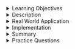 
<details><summary>Learning Objectives</summary>
<br>

After completing this module, associates should be able to:

- Describe the different types of subqueries
- Write subqueries

</details>
<details><summary>Description</summary>
<br>

- A SQL subquery is a query nested inside of a larger query. A subquery can occur in various subsections of a query:

    - SELECT clause (Inner Query)
    - WHERE clause (Nested Query)
    - FROM clause (Inline View)

- Subqueries can be nested in a `SELECT`, `INSERT`, `UPDATE`, `DELETE`, or even inside of another subquery.
- Logical operators can be used to compare the results of the subquery
- Nested queries can return single or multiple rows
- Inline views create temporary tables
- Inner queries create temporary columns on the result set
    - The column created by the inner query has a value equal to the result of the query
- The subquery can also be called `inner query` or `inner select` while the container query is called the `outer query` or `outer select`
- The `inner query` executes before the `outer query`
- Subqueries are convenient, but perform worse than joins.


</details>
<details><summary>Real World Application</summary>
<br>

Subqueries can be a convenient way of gathering information between related tables. However, in many cases the same data can be queried using a join. It is a better practice to prefer a join over a subquery since joins execute faster by replacing multiple queries with a single one.

It isn't often that you will find a subquery being used where a join could perform the same work, faster.

</details>
<details><summary>Implementation</summary> 
<br>

For the following demonstrations, use the below table:

```SQL
CREATE TABLE IF NOT EXISTS students(
    id INT PRIMARY KEY,
    name VARCHAR(40) NOT NULL UNIQUE
);

CREATE TABLE IF NOT EXISTS evals (
    id INT PRIMARY KEY,
    studentId INT NOT NULL,
    evalName VARCHAR(10) NOT NULL,
    mark INT DEFAULT 0,
    FOREIGN KEY(studentId) REFERENCES students(id),
    CONSTRAINT mark_check CHECK(mark >= 0), CHECK(mark <= 100)
);

INSERT INTO students (id, name) VALUES (1, 'Steve'), (2, 'Jane'), (3, 'Casey');
INSERT INTO evals (id, studentId, evalName, mark) VALUES (1, 1, 'quiz 1', 98),
 (2, 2, 'quiz 1', 80), 
 (3, 3, 'quiz 1', 95), 
 (4, 1, 'test 1', 72), 
 (5, 2, 'test 1', 100), 
 (6, 3, 'test 1', 68);
```

## Nested Queries

A nested query is a subquery found in the `WHERE` clause of the `outer query`.

```sql
SELECT col1, ... FROM table_ref WHERE (subquery);
```

Using the students schema lets find all students that scored higher than Jane (2) on quiz 1. The problem is, we don't know what Jane scored on quiz 1. There is a simple solution for this first problem.

```sql
SELECT studentId, evalName, mark  FROM evals WHERE studentId = 2 AND evalName = 'quiz 1';
```


| studentId | evalName | mark |
|-----------|----------|------|
| 2         | quiz 1   | 80   |


Knowing this information we could write a simple query to obtain the other information.

```sql
SELECT studentId, evalName, mark FROM evals WHERE evalName = 'quiz 1' AND mark > 80;
```

| studentId | evalName | mark |
|-----------|----------|------|
|         1 | quiz 1   |   98 |
|         3 | quiz 1   |   95 |


There is a problem with the second query, it isn't reusable. We can write the solution to use a subquery to make it more reusable where only the studentId and eval name would need to be known.

```sql
SELECT a.id, a.name, b.evalName, b.mark FROM students a, evals b WHERE a.id = b.studentId
    AND b.evalName = 'quiz 1'
    AND b.mark > (SELECT mark FROM evals WHERE evalName = 'quiz 1' AND studentId = 2);
```


| id | name  | evalName | mark |
|----|-------|----------|------|
|  1 | Steve | quiz 1   |   98 |
|  3 | Casey | quiz 1   |   95 |



The subquery `(SELECT mark FROM evals WHERE evalName = 'quiz 1' AND studentId = 2)` is used to select a single record from the `evals` table. this value is then compared in the `outer query` which is used to filter the final results. It is important that the `inner query` only return a single record because the outer query uses the > operator.

## Inline View

Inline views are subqueries that occur in the `FROM` clause of the `outer query`.

Let's write an inline view where any mark is greater than 90 on any eval.

```sql
SELECT a.name, b.evalName, b.mark FROM students a, (SELECT studentId, evalName, mark FROM evals WHERE mark > 90) b WHERE a.id = b.studentId;
```


| name  | evalName | mark |
|-------|----------|------|
| Steve | quiz 1   |   98 |
| Casey | quiz 1   |   95 |
| Jane  | test 1   |  100 |


The subquery `(SELECT studentId, evalName, mark FROM evals WHERE mark > 90)` creates a temporary table, called an inline view. That inline view is used in the outer query to select records from.

## Inner query

An Inner query is a subquery found in the `SELECT` clause of the outer query. This creates a temporary column on the result set where the value of that column is provided by the inner query.

Let's write an inner query to get the average score for each student on all exams.

```sql
SELECT a.id, a.name, (SELECT AVG(mark) FROM evals WHERE studentId = a.id GROUP BY studentId) avg FROM students a;
```



| id | name  | avg     |
|----|-------|---------|
|  3 | Casey | 81.5000 |
|  2 | Jane  | 90.0000 |
|  1 | Steve | 85.0000 |


Each of these types of queries have their own advantages, but one of the most observable uses for subqueries is to gather data from related tables. As you can see in the above examples, when the `evals` table was queried in the subquery, the data was bound to the student name from the `students` table making the data more relevant and readable to the end user.


</details>
<details><summary>Summary</summary> 
<br>

Subqueries are queries that are contained in another query. The container query is known as the `outer query` and the subquery is known as the `inner query`. There are 3 types of subqueries

- Nest Query in the `WHERE` clause
- Inline View in the `FROM` clause
- Inner Query in the `SELECT` clause

Important Notes

- Nested queries can return single or multiple rows
- Nested query results can be compared using logical operators
- Inline views create temporary tables
- Inner queries create temporary columns on the result set
- The column created by the inner query has a value equal to the result of the query

Subqueries are convenient, but perform worse than joins.


</details>
<details><summary>Practice Questions</summary>

[Practice Questions](./Quiz.gift)</details>
